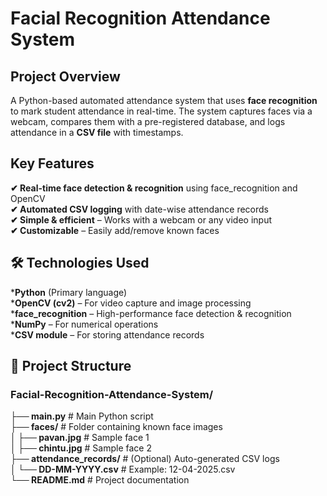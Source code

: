 # Facial Recognition Attendance System
## Project Overview
A Python-based automated attendance system that uses **face recognition** to mark student attendance in real-time. The system captures faces via a webcam, compares them with a pre-registered database, and logs attendance in a **CSV file** with timestamps.
## Key Features
**✔ Real-time face detection & recognition** using face_recognition and OpenCV<br>
**✔ Automated CSV logging** with date-wise attendance records<br>
**✔ Simple & efficient** – Works with a webcam or any video input<br>
**✔ Customizable** – Easily add/remove known faces<br>
## 🛠 Technologies Used
***Python** (Primary language)<br>
***OpenCV (cv2)** – For video capture and image processing<br>
***face_recognition** – High-performance face detection & recognition<br>
***NumPy** – For numerical operations<br>
***CSV module** – For storing attendance records<br>
## 📂 Project Structure
### Facial-Recognition-Attendance-System/ ###
**├── main.py**                # Main Python script  
**├── faces/**                 # Folder containing known face images  
**│   ├── pavan.jpg**          # Sample face 1  
**│   ├── chintu.jpg**         # Sample face 2   
**├── attendance_records/**    # (Optional) Auto-generated CSV logs  
**│   └── DD-MM-YYYY.csv**     # Example: 12-04-2025.csv  
**└── README.md**              # Project documentation  
